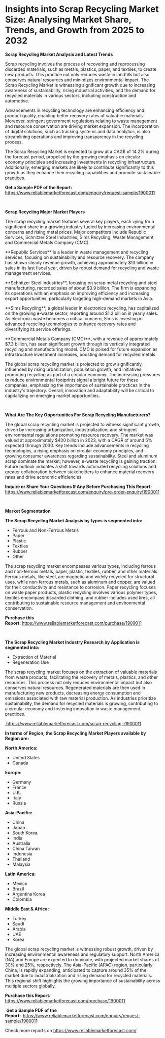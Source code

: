 <p><h1>Insights into Scrap Recycling Market Size: Analysing Market Share, Trends, and Growth from 2025 to 2032</h1></p><p><strong>Scrap Recycling Market Analysis and Latest Trends</strong></p>
<p><p>Scrap recycling involves the process of recovering and reprocessing discarded materials, such as metals, plastics, paper, and textiles, to create new products. This practice not only reduces waste in landfills but also conserves natural resources and minimizes environmental impact. The Scrap Recycling Market is witnessing significant growth due to increasing awareness of sustainability, rising industrial activities, and the demand for recycled materials in various sectors, including construction and automotive.</p><p>Advancements in recycling technology are enhancing efficiency and product quality, enabling better recovery rates of valuable materials. Moreover, stringent government regulations relating to waste management and resource conservation are driving market expansion. The incorporation of digital solutions, such as tracking systems and data analytics, is also streamlining operations and improving transparency in the recycling process.</p><p>The Scrap Recycling Market is expected to grow at a CAGR of 14.2% during the forecast period, propelled by the growing emphasis on circular economy principles and increasing investments in recycling infrastructure. Additionally, emerging markets are likely to contribute significantly to this growth as they enhance their recycling capabilities and promote sustainable practices.</p></p>
<p><strong>Get a Sample PDF of the Report:&nbsp;</strong> <a href="https://www.reliablemarketforecast.com/enquiry/request-sample/1900011?utm_campaign=3029&utm_medium=2&utm_source=Github&utm_content=ia&utm_term=11032025&utm_id=scrap-recycling">https://www.reliablemarketforecast.com/enquiry/request-sample/1900011</a></p>
<p>&nbsp;</p>
<p><strong>Scrap Recycling Major Market Players</strong></p>
<p><p>The scrap recycling market features several key players, each vying for a significant share in a growing industry fueled by increasing environmental concerns and rising metal prices. Major competitors include Republic Services, Schnitzer Steel Industries, Sims Recycling, Waste Management, and Commercial Metals Company (CMC).</p><p>**Republic Services** is a leader in waste management and recycling services, focusing on sustainability and resource recovery. The company has shown steady revenue growth, achieving approximately $13 billion in sales in its last fiscal year, driven by robust demand for recycling and waste management services.</p><p>**Schnitzer Steel Industries**, focusing on scrap metal recycling and steel manufacturing, recorded sales of about $3.9 billion. The firm is expanding its operations with an emphasis on improving efficiency and increasing export opportunities, particularly targeting high-demand markets in Asia.</p><p>**Sims Recycling**, a global leader in electronics recycling, has capitalized on the growing e-waste sector, reporting around $1.2 billion in yearly sales. As electronic waste becomes a critical concern, Sims is investing in advanced recycling technologies to enhance recovery rates and diversifying its service offerings.</p><p>**Commercial Metals Company (CMC)**, with a revenue of approximately $7.3 billion, has seen significant growth through its vertically integrated recycling and manufacturing model. CMC is poised for future expansion as infrastructure investment increases, boosting demand for recycled metals.</p><p>The global scrap recycling market is projected to grow significantly, influenced by rising urbanization, population growth, and initiatives promoting recycling as part of a circular economy. The increasing pressures to reduce environmental footprints signal a bright future for these companies, emphasizing the importance of sustainable practices in the industry's trajectory. Overall, innovation and adaptability will be critical to capitalizing on emerging market opportunities.</p></p>
<p>&nbsp;</p>
<p><strong>What Are The Key Opportunities For Scrap Recycling Manufacturers?</strong></p>
<p><p>The global scrap recycling market is projected to witness significant growth, driven by increasing urbanization, industrialization, and stringent environmental regulations promoting resource recovery. The market was valued at approximately $400 billion in 2023, with a CAGR of around 5% expected through 2030. Key trends include advancements in recycling technologies, a rising emphasis on circular economy principles, and growing consumer awareness regarding sustainability. Steel and aluminum scrap dominate the market; however, e-waste recycling is gaining traction. Future outlook indicates a shift towards automated recycling solutions and greater collaboration between stakeholders to enhance material recovery rates and drive economic efficiencies.</p></p>
<p><strong>Inquire or Share Your Questions If Any Before Purchasing This Report:</strong> <a href="https://www.reliablemarketforecast.com/enquiry/pre-order-enquiry/1900011?utm_campaign=3029&utm_medium=2&utm_source=Github&utm_content=ia&utm_term=11032025&utm_id=scrap-recycling">https://www.reliablemarketforecast.com/enquiry/pre-order-enquiry/1900011</a></p>
<p>&nbsp;</p>
<p><strong>Market Segmentation</strong></p>
<p><strong>The Scrap Recycling Market Analysis by types is segmented into:</strong></p>
<p><ul><li>Ferrous and Non-Ferrous Metals</li><li>Paper</li><li>Plastic</li><li>Textiles</li><li>Rubber</li><li>Other</li></ul></p>
<p><p>The scrap recycling market encompasses various types, including ferrous and non-ferrous metals, paper, plastic, textiles, rubber, and other materials. Ferrous metals, like steel, are magnetic and widely recycled for structural uses, while non-ferrous metals, such as aluminum and copper, are valued for their conductivity and resistance to corrosion. Paper recycling focuses on waste paper products, plastic recycling involves various polymer types, textiles encompass discarded clothing, and rubber includes used tires, all contributing to sustainable resource management and environmental conservation.</p></p>
<p><strong>Purchase this Report:&nbsp;</strong><a href="https://www.reliablemarketforecast.com/purchase/1900011?utm_campaign=3029&utm_medium=2&utm_source=Github&utm_content=ia&utm_term=11032025&utm_id=scrap-recycling">https://www.reliablemarketforecast.com/purchase/1900011</a></p>
<p>&nbsp;</p>
<p><strong>The Scrap Recycling Market Industry Research by Application is segmented into:</strong></p>
<p><ul><li>Extraction of Material</li><li>Regeneration Use</li></ul></p>
<p><p>The scrap recycling market focuses on the extraction of valuable materials from waste products, facilitating the recovery of metals, plastics, and other resources. This process not only reduces environmental impact but also conserves natural resources. Regenerated materials are then used in manufacturing new products, decreasing energy consumption and emissions associated with raw material production. As industries prioritize sustainability, the demand for recycled materials is growing, contributing to a circular economy and fostering innovation in waste management practices.</p></p>
<p><a href="https://www.reliablemarketforecast.com/scrap-recycling-r1900011?utm_campaign=3029&utm_medium=2&utm_source=Github&utm_content=ia&utm_term=11032025&utm_id=scrap-recycling">&nbsp;https://www.reliablemarketforecast.com/scrap-recycling-r1900011</a></p>
<p><strong>In terms of Region, the Scrap Recycling Market Players available by Region are:</strong></p>
<p>
    <p> <strong> North America: </strong>
        <ul>
            <li>United States</li>
            <li>Canada</li>
        </ul>
        </p> 
    <p> <strong> Europe: </strong>
        <ul>
            <li>Germany</li>
            <li>France</li>
            <li>U.K.</li>
            <li>Italy</li>
            <li>Russia</li>
        </ul>
        </p> 
    <p> <strong> Asia-Pacific: </strong>
        <ul>
            <li>China</li>
            <li>Japan</li>
            <li>South Korea</li>
            <li>India</li>
            <li>Australia</li>
            <li>China Taiwan</li>
            <li>Indonesia</li>
            <li>Thailand</li>
            <li>Malaysia</li>
        </ul>
        </p> 
    <p> <strong> Latin America: </strong>
        <ul>
            <li>Mexico</li>
            <li>Brazil</li>
            <li>Argentina Korea</li>
            <li>Colombia</li>
        </ul>
        </p> 
    <p> <strong> Middle East & Africa: </strong>
        <ul>
            <li>Turkey</li>
            <li>Saudi</li>
            <li>Arabia</li>
            <li>UAE</li>
            <li>Korea</li>
        </ul>
    </p>
    </p>
<p><p>The global scrap recycling market is witnessing robust growth, driven by increasing environmental awareness and regulatory support. North America (NA) and Europe are expected to dominate, with projected market shares of 30% and 25%, respectively. The Asia-Pacific (APAC) region, particularly China, is rapidly expanding, anticipated to capture around 35% of the market due to industrialization and rising demand for recycled materials. This regional shift highlights the growing importance of sustainability across multiple sectors globally.</p></p>
<p><strong>Purchase this Report: </strong><a href="https://www.reliablemarketforecast.com/purchase/1900011?utm_campaign=3029&utm_medium=2&utm_source=Github&utm_content=ia&utm_term=11032025&utm_id=scrap-recycling">https://www.reliablemarketforecast.com/purchase/1900011</a></p>
<p>&nbsp;<strong>Get a Sample PDF of the Report:&nbsp;&nbsp;</strong><a href="https://www.reliablemarketforecast.com/enquiry/request-sample/1900011?utm_campaign=3029&utm_medium=2&utm_source=Github&utm_content=ia&utm_term=11032025&utm_id=scrap-recycling">https://www.reliablemarketforecast.com/enquiry/request-sample/1900011</a></p>
<p><strong></strong></p>
<p>Check more reports on <a href="https://www.reliablemarketforecast.com/?utm_campaign=3029&utm_medium=2&utm_source=Github&utm_content=ia&utm_term=11032025&utm_id=scrap-recycling">https://www.reliablemarketforecast.com/</a></p>